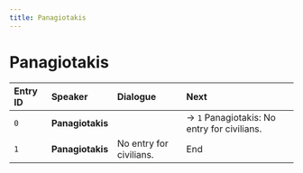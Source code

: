 ```yaml
---
title: Panagiotakis
---
```


# Panagiotakis


| Entry ID | Speaker | Dialogue | Next |
| :------- | :------ | :------- | :------------ |
| `0` | **Panagiotakis** |  | → `1` Panagiotakis: No entry for civilians\. |
| `1` | **Panagiotakis** | No entry for civilians\. | End |
